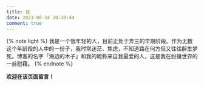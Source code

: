 ```yaml
---
title: 我
date: 2023-08-24 20:30:44
comment: true
---
```


{% note light %}
我是一个很年轻的人，目前正处于奔三的早期阶段。作为无数这个年龄段的人中的一份子，我时常迷茫、焦虑，不知道路在何方但又往往醉生梦死。博客的名字「海边的木子」和我的昵称来自我最爱的人，这是我在纷攘世界的一丝慰藉。
{% endnote %}

**欢迎在该页面留言！**
